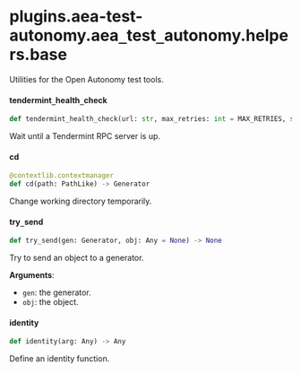 <a id="plugins.aea-test-autonomy.aea_test_autonomy.helpers.base"></a>

# plugins.aea-test-autonomy.aea`_`test`_`autonomy.helpers.base

Utilities for the Open Autonomy test tools.

<a id="plugins.aea-test-autonomy.aea_test_autonomy.helpers.base.tendermint_health_check"></a>

#### tendermint`_`health`_`check

```python
def tendermint_health_check(url: str, max_retries: int = MAX_RETRIES, sleep_interval: float = 1.0, timeout: float = DEFAULT_REQUESTS_TIMEOUT) -> bool
```

Wait until a Tendermint RPC server is up.

<a id="plugins.aea-test-autonomy.aea_test_autonomy.helpers.base.cd"></a>

#### cd

```python
@contextlib.contextmanager
def cd(path: PathLike) -> Generator
```

Change working directory temporarily.

<a id="plugins.aea-test-autonomy.aea_test_autonomy.helpers.base.try_send"></a>

#### try`_`send

```python
def try_send(gen: Generator, obj: Any = None) -> None
```

Try to send an object to a generator.

**Arguments**:

- `gen`: the generator.
- `obj`: the object.

<a id="plugins.aea-test-autonomy.aea_test_autonomy.helpers.base.identity"></a>

#### identity

```python
def identity(arg: Any) -> Any
```

Define an identity function.

